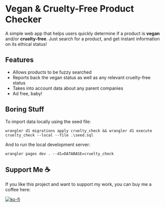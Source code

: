 # Vegan & Cruelty-Free Product Checker

A simple web app that helps users quickly determine if a product is **vegan** and/or **cruelty-free**. Just search for a product, and get instant information on its ethical status!  

## Features

- Allows products to be fuzzy searched
- Reports back the vegan status as well as any relevant cruelty-free status
- Takes into account data about any parent companies
- Ad free, baby!

## Boring Stuff

To import data locally using the seed file:
```
wrangler d1 migrations apply cruelty_check && wrangler d1 execute cruelty_check --local --file .\seed.sql
```
And to run the local development server:
```
wrangler pages dev . --d1=DATABASE=cruelty_check
```

## Support Me ☕

If you like this project and want to support my work, you can buy me a coffee here:

[![ko-fi](https://ko-fi.com/img/githubbutton_sm.svg)](https://ko-fi.com/M4M41KS233)
